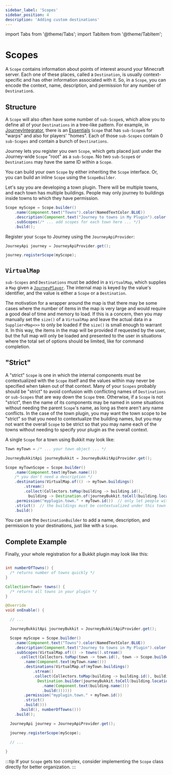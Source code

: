 ```yaml
---
sidebar_label: 'Scopes'
sidebar_position: 4
description: 'Adding custom destinations'
---
```


import Tabs from '@theme/Tabs';
import TabItem from '@theme/TabItem';

# Scopes

A `Scope` contains information about points of interest around your Minecraft server. Each one of these places, called a `Destination`, is usually context-specific and has other information associated with it. So, in a `Scope`, you can encode the context, name, description, and permission for any number of `Destination`s.

## Structure

A `Scope` will also often have some number of `sub-Scope`s, which allow you to define all of your `Destinations` in a tree-like pattern. For example, in [JourneyIntegrator](/docs/admin/integration.md), there is an [Essentials](https://essentialsx.net/) `Scope` that has `sub-Scope`s for "warps" and also for players' "homes". Each of those `sub-Scopes` contain 0 `sub-Scopes` and contain a bunch of `Destinations`.

Journey lets you register you own `Scope`, which gets placed just under the Journey-wide `Scope` "root" as a `sub-Scope`. No two `sub-Scope`s or `Destinations` may have the same ID within a `Scope`.

You can build your own `Scope` by either inheriting the `Scope` interface. Or, you can build an inline `Scope` using the `ScopeBuilder`.

Let's say you are developing a town plugin. There will be multiple towns, and each town has multiple buildings. People may only journey to buildings inside towns to which they have permission.

```java
Scope myScope = Scope.builder()
    .name(Component.text("Towns").color(NamedTextColor.BLUE))
    .description(Component.text("Journey to towns in My Plugin").color(NamedTextColor.GREEN))
    .subScopes(/* ... add scopes for each town here ... */)
    .build();
```

Register your `Scope` to Journey using the `JourneyApiProvider`:

```java
JourneyApi journey = JourneyApiProvider.get();

journey.registerScope(myScope);
```

## `VirtualMap`

`sub-Scopes` and `Destinations` must be added in a `VirtualMap`, which supplies a `Map` given a [`JourneyPlayer`](/docs/dev/journey-player.md). The internal map is keyed by the value's identifier, and the value is either a `Scope` or a `Destination`. 

The motivation for a wrapper around the map is that there may be some cases where the number of items in the map is very large and would require a good deal of time and memory to load. If this is a concern, then you may manually set the `size()` of a `VirtualMap` and leave the actual data in a `Supplier<Map<>>` to only be loaded if the `size()` is small enough to warrant it. In this way, the items in the map will be provided if requested by the user, but the full map will only be loaded and presented to the user in situations where the total set of options should be limited, like for command completion.

## "Strict"

A "strict" `Scope` is one in which the internal components must be contextualized with the `Scope` itself and the values within may never be specified when taken out of that context. Many of your `Scopes` probably should be "strict" to avoid confusion with conflicting names of `Destinations` or `sub-Scopes` that are way down the `Scope` tree. Otherwise, if a `Scope` is not "strict", then the name of its components may be named in some situations without needing the parent `Scope`'s name, as long as there aren't any name conflicts. In the case of the town plugin, you may want the town scope to be "strict" so that you need to contextualize the building names, but you may not want the overall `Scope` to be strict so that you may name each of the towns without needing to specify your plugin as the overall context.

A single `Scope` for a town using Bukkit may look like:

```java
Town myTown = /* ... your town object ... */

JourneyBukkitApi journeyBukkit = JourneyBukkitApiProvider.get();

Scope myTownScope = Scope.builder()
    .name(Component.text(myTown.name()))
    /* you don't need a description */
    .destinations(VirtualMap.of(() -> myTown.buildings()
        .stream()
        .collect(Collectors.toMap(building -> building.id(), 
          building -> Destination.of(journeyBukkit.toCell(building.location()))))))
    .permission("myplugin.town." + myTown.id())  // only let people with town permissions use this scope
    .strict()  // the buildings must be contextualized under this town if anyone wants to use it
    .build()
```

You can use the `DestinationBuilder` to add a name, description, and permission to your destinations, just like with a `Scope`.

## Complete Example

Finally, your whole registration for a Bukkit plugin may look like this:

```java

int numberOfTowns() {
  /* returns number of towns quickly */
}

Collection<Town> towns() {
  /* returns all towns in your plugin */
}

@Override
void onEnable() {

  // ...

  JourneyBukkitApi journeyBukkit = JourneyBukkitApiProvider.get();

  Scope myScope = Scope.builder()
    .name(Component.text("Towns").color(NamedTextColor.BLUE))
    .description(Component.text("Journey to towns in My Plugin").color(NamedTextColor.GREEN))
    .subScopes(VirtualMap.of(() -> towns().stream()
      .collect(Collectors.toMap(town -> town.id(), town -> Scope.builder()
        .name(Component.text(myTown.name()))
        .destinations(VirtualMap.of(myTown.buildings()
            .stream()
            .collect(Collectors.toMap(building -> building.id(), building -> 
              Destination.builder(journeyBukkit.toCell(building.location())
                .name(Component.text(building.name()))
                .build())))))
        .permission("myplugin.town." + myTown.id())
        .strict()
        .build()))
      .build(), numberOfTowns()))
    .build();

  JourneyApi journey = JourneyApiProvider.get();

  journey.registerScope(myScope);

  // ...
  
}
```

:::tip
If your `Scope` gets too complex, consider implementing the `Scope` class directly for better organization.
:::